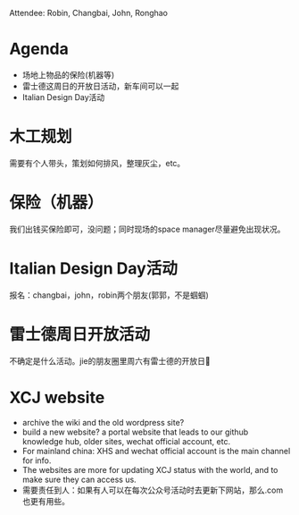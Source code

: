 Attendee: Robin, Changbai, John, Ronghao

# Agenda

- 场地上物品的保险(机器等)
- 雷士德这周日的开放日活动，新车间可以一起
- Italian Design Day活动

# 木工规划

需要有个人带头，策划如何排风，整理灰尘，etc。

# 保险（机器）

我们出钱买保险即可，没问题；同时现场的space manager尽量避免出现状况。

# Italian Design Day活动

报名：changbai，john，robin两个朋友(郭郭，不是蝈蝈)

# 雷士德周日开放活动

不确定是什么活动。jie的朋友圈里周六有雷士德的开放日🤔

# XCJ website

- archive the wiki and the old wordpress site?
- build a new website? a portal website that leads to our github knowledge hub, older sites, wechat official account, etc.
- For mainland china: XHS and wechat official account is the main channel for info.
- The websites are more for updating XCJ status with the world, and to make sure they can access us.
- 需要责任到人：如果有人可以在每次公众号活动时去更新下网站，那么.com也更有用些。

